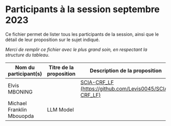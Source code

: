 # Participants à la session septembre 2023

Ce fichier permet de lister tous les participants de la session, ainsi que le détail de leur proposition sur le sujet indiqué.

*Merci de remplir ce fichier avec le plus grand soin, en respectant la structure du tableau*.

| **Nom du participant(s)** | **Titre de la proposition** | **Description de la proposition** | **Lien Github** | **Status**  |
|---------------------------|-----------------------------|-----------------------------------|-----------------|-------------|
| Elvis MBONING             | | [SCIA-CRF_LF (https://github.com/Levis0045/SCIA-CRF_LF)](https://github.com/Levis0045/SCIA-CRF_LF) | Complete |
| Michael Franklin Mbouopda            |  LLM Model                            |                        |   [SCIA-MMF-POS (https://github.com/frankl1/SCIA-MMF-POS)](https://github.com/frankl1/SCIA-MMF-POS)              | Complete            |     
